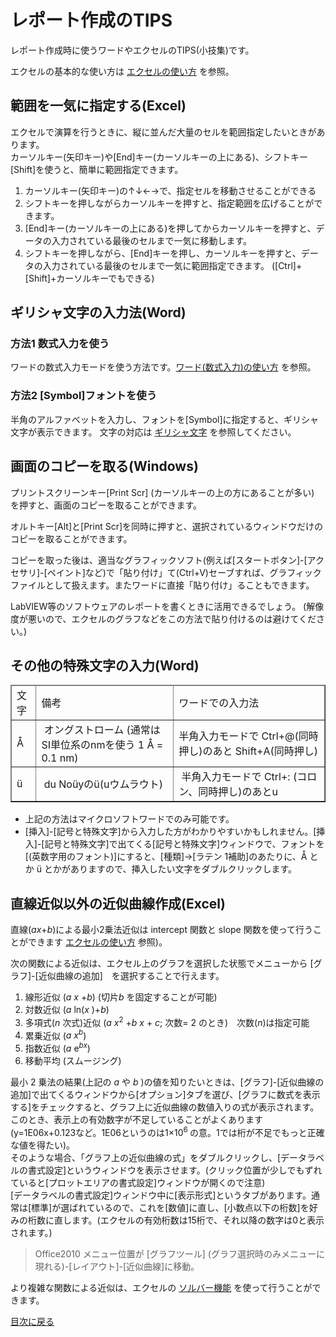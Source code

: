 # レポート作成のTIPS

レポート作成時に使うワードやエクセルのTIPS(小技集)です。

エクセルの基本的な使い方は [エクセルの使い方](excel.md) を参照。

## 範囲を一気に指定する(Excel)

エクセルで演算を行うときに、縦に並んだ大量のセルを範囲指定したいときがあります。  
カーソルキー(矢印キー)や[End]キー(カーソルキーの上にある)、シフトキー[Shift]を使うと、簡単に範囲指定できます。

1. カーソルキー(矢印キー)の↑↓←→で、指定セルを移動させることができる
1. シフトキーを押しながらカーソルキーを押すと、指定範囲を広げることができます。
1. [End]キー(カーソルキーの上にある)を押してからカーソルキーを押すと、データの入力されている最後のセルまで一気に移動します。
1. シフトキーを押しながら、[End]キーを押し、カーソルキーを押すと、データの入力されている最後のセルまで一気に範囲指定できます。 ([Ctrl]+[Shift]+カーソルキーでもできる)

## ギリシャ文字の入力法(Word)

### 方法1 数式入力を使う
ワードの数式入力モードを使う方法です。[ワード(数式入力)の使い方](word.md) を参照。

### 方法2 [Symbol]フォントを使う
半角のアルファベットを入力し、フォントを[Symbol]に指定すると、ギリシャ文字が表示できます。
文字の対応は [ギリシャ文字](https://www.ouj.ac.jp/mijika/tokei/contents/sub_contents/c02_04_01.html) を参照してください。

## 画面のコピーを取る(Windows)
プリントスクリーンキー[Print Scr] (カーソルキーの上の方にあることが多い) を押すと、画面のコピーを取ることができます。

オルトキー[Alt]と[Print Scr]を同時に押すと、選択されているウィンドウだけのコピーを取ることができます。

コピーを取った後は、適当なグラフィックソフト(例えば[スタートボタン]-[アクセサリ]-[ペイント]など)で「貼り付け」て(Ctrl+V)セーブすれば、グラフィックファイルとして扱えます。またワードに直接「貼り付け」ることもできます。

LabVIEW等のソフトウェアのレポートを書くときに活用できるでしょう。
(解像度が悪いので、エクセルのグラフなどをこの方法で貼り付けるのは避けてください。)

## その他の特殊文字の入力(Word)

<table id="_HPB_TABLE_1_A_090114095635" border="1" cellspacing="0" cellpadding="2">
<thead>
<tr>
<td>文字</td>
<td>備考</td>
<td>ワードでの入力法</td>
</tr>
</thead>
<tbody>
<tr>
<td>Å</td>
<td> オングストローム
(通常はSI単位系のnmを使う 1 Å = 0.1 nm)</td>
<td>半角入力モードで
Ctrl+@(同時押し)のあと
Shift+A(同時押し)</td>
</tr>
<tr>
<td>ü</td>
<td> du Noüyのü(uウムラウト)</td>
<td> 半角入力モードで
Ctrl+: (コロン、同時押し)のあとu</td>
</tr>
</tbody>
</table>
<ul>
	<li>上記の方法はマイクロソフトワードでのみ可能です。</li>
	<li>[挿入]-[記号と特殊文字]から入力した方がわかりやすいかもしれません。[挿入]-[記号と特殊文字]で出てくる[記号と特殊文字]ウィンドウで、フォントを[(英数字用のフォント)]にすると、[種類]→[ラテン 1補助]のあたりに、Å とか ü とかがありますので、挿入したい文字をダブルクリックします。</li>
</ul>
<div><a name="kinji"></a></div>

## 直線近似以外の近似曲線作成(Excel)

直線(<em>ax</em>+<em>b</em>)による最小2乗法近似は intercept 関数と slope 関数を使って行うことができます [エクセルの使い方](excel.md) 参照)。  

次の関数による近似は、エクセル上のグラフを選択した状態でメニューから
[グラフ]-[近似曲線の追加]　を選択することで行えます。

1. 線形近似 (<em>a x</em> +<em>b</em>) (切片<em>b</em> を固定することが可能)
1. 対数近似 (<em>a</em> ln(<em>x</em> )+<em>b</em>)
1. 多項式(<em>n</em> 次式)近似 (<em>a x</em><sup>2</sup> +<em>b x</em> + <em>c</em>; 次数= 2 のとき)　次数(<em>n</em>)は指定可能
1. 累乗近似 (<em>a x<sup>b</sup></em>)
1. 指数近似 (<em>a</em> e<em><sup>bx</sup></em>)
1. 移動平均 (スムージング)

最小 2 乗法の結果(上記の <em>a</em> や <em>b</em> )の値を知りたいときは、[グラフ]-[近似曲線の追加]で出てくるウィンドウから[オプション]タブを選び、[グラフに数式を表示する]をチェックすると、グラフ上に近似曲線の数値入りの式が表示されます。  
このとき、表示上の有効数字が不足していることがよくあります(y=1E06x+0.123など。1E06というのは1×10<sup>6 </sup>の意。1では桁が不足でもっと正確な値を得たい)。  
そのような場合、「グラフ上の近似曲線の式」をダブルクリックし、[データラベルの書式設定]というウィンドウを表示させます。(クリック位置が少しでもずれていると[プロットエリアの書式設定]ウィンドウが開くので注意)  
[データラベルの書式設定]ウィンドウ中に[表示形式]というタブがあります。通常は[標準]が選ばれているので、これを[数値]に直し、[小数点以下の桁数]を好みの桁数に直します。(エクセルの有効桁数は15桁で、それ以降の数字は0と表示されます。)  

>
> Office2010 メニュー位置が [グラフツール] (グラフ選択時のみメニューに現れる)-[レイアウト]-[近似曲線]に移動。

より複雑な関数による近似は、エクセルの [ソルバー機能](solbar.md) を使って行うことができます。

[目次に戻る](README.md)
